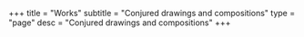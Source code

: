 +++
title = "Works"
subtitle = "Conjured drawings and compositions"
type = "page"
desc = "Conjured drawings and compositions"
+++
